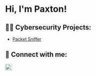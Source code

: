 <h1>Hi, I'm Paxton! </h1>

<h2>👨‍💻 Cybersecurity  Projects:</h2>

- [Packet Sniffer](https://github.com/ptabat425/PacketSniffer)


<h2> 🤳 Connect with me:</h2>

[<img align="left" alt="PaxtonTabat | LinkedIn" width="22px" src="https://cdn.jsdelivr.net/npm/simple-icons@v3/icons/linkedin.svg" />][linkedin]

[linkedin]: https://www.linkedin.com/in/paxtontabat/
